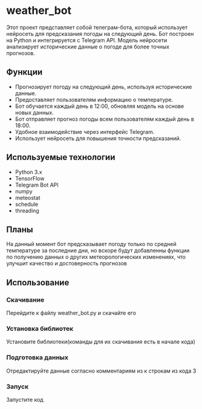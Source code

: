 # weather_bot

Этот проект представляет собой телеграм-бота, который использует нейросеть для предсказания погоды на следующий день. Бот построен на Python и интегрируется с Telegram API. Модель нейросети анализирует исторические данные о погоде для более точных прогнозов.

## Функции
- Прогнозирует погоду на следующий день, используя исторические данные.
- Предоставляет пользователям информацию о температуре.
- Бот обучается каждый день в 12:00, обновляя модель на основе новых данных.
- Бот отправляет прогноз погоды всем пользователям каждый день в 18:00.
- Удобное взаимодействие через интерфейс Telegram.
- Использует нейросеть для повышения точности предсказаний.

## Используемые технологии
- Python 3.x
- TensorFlow
- Telegram Bot API
- numpy
- meteostat
- schedule
- threading

## Планы
На данный момент бот предсказывает погоду только по средней температуре за последние дни, но вскоре будут добавленны функции по получению данных о других метеорологических изменениях, что улучшит качество и достоверность прогнозов

## Использование
### Скачивание
Перейдите к файлу weather_bot.py и скачайте его
### Установка библиотек
Установите библиотеки(команды для их скачивания есть в начале кода)
### Подготовка данных
Отредактируйте данные согласно комментариям из к строкам из кода 3
### Запуск
Запустите код
